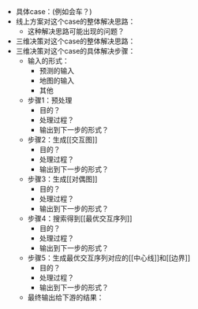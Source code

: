 - 具体case：(例如会车？)
- 线上方案对这个case的整体解决思路：
	- 这种解决思路可能出现的问题？
- 三维决策对这个case的整体解决思路：
- 三维决策对这个case的具体解决步骤：
	- 输入的形式：
		- 预测的输入
		- 地图的输入
		- 其他
	- 步骤1：预处理
		- 目的？
		- 处理过程？
		- 输出到下一步的形式？
	- 步骤2：生成[[交互图]]
		- 目的？
		- 处理过程？
		- 输出到下一步的形式？
	- 步骤3：生成[[对偶图]]
		- 目的？
		- 处理过程？
		- 输出到下一步的形式？
	- 步骤4：搜索得到[[最优交互序列]]
		- 目的？
		- 处理过程？
		- 输出到下一步的形式？
	- 步骤5：生成最优交互序列对应的[[中心线]]和[[边界]]
		- 目的？
		- 处理过程？
		- 输出到下一步的形式？
	- 最终输出给下游的结果：